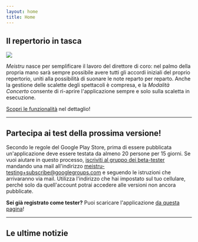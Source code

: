 ```yaml
---
layout: home 
title: Home
---
```

## Il repertorio in tasca

<img src="/images/visualizza_brano_concerto.png" class="preview">

*Meistru* nasce per semplificare il lavoro del direttore di coro: nel palmo della propria mano sarà sempre possibile avere tutti gli accordi iniziali del proprio repertorio, uniti alla possibilità di suonare le note reparto per reparto. Anche la gestione delle scalette degli spettacoli è compresa, e la *Modalità Concerto* consente di ri-aprire l'applicazione sempre e solo sulla scaletta in esecuzione.

[Scopri le funzionalità](/features) nel dettaglio!

---
## Partecipa ai test della prossima versione!
Secondo le regole del Google Play Store, prima di essere pubblicata un'applicazione deve essere testata da almeno 20 persone per 15 giorni. Se vuoi aiutare in questo processo, [iscriviti al gruppo dei beta-tester](https://groups.google.com/g/meistru-testing) mandando una mail all'indirizzo [meistru-testing+subscribe@googlegroups.com](mailto:meistru-testing+subscribe@googlegroups.com?subject=Candidatura%20ai%20test) e seguendo le istruzioni che arrivaranno via mail. Utilizza l'indirizzo che hai impostato sul tuo cellulare, perché solo da quell'account potrai accedere alle versioni non ancora pubblicate.

**Sei già registrato come tester?** Puoi scaricare l'applicazione [da questa pagina](https://play.google.com/apps/testing/click.belinde.meistru)!

---
## Le ultime notizie